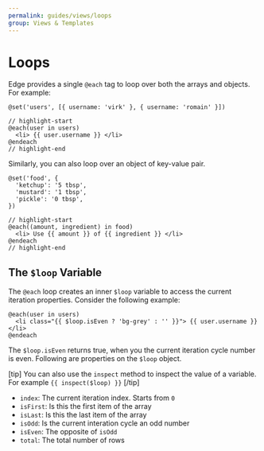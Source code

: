 ```yaml
---
permalink: guides/views/loops
group: Views & Templates
---
```


# Loops
Edge provides a single `@each` tag to loop over both the arrays and objects. For example:

```edge{}{Arrays}
@set('users', [{ username: 'virk' }, { username: 'romain' }])

// highlight-start
@each(user in users)
  <li> {{ user.username }} </li>
@endeach
// highlight-end
```

Similarly, you can also loop over an object of key-value pair.

```edge{}{Objects}
@set('food', {
  'ketchup': '5 tbsp',
  'mustard': '1 tbsp',
  'pickle': '0 tbsp',
})

// highlight-start
@each((amount, ingredient) in food)
  <li> Use {{ amount }} of {{ ingredient }} </li>
@endeach
// highlight-end
```

## The `$loop` Variable
The `@each` loop creates an inner `$loop` variable to access the current iteration properties. Consider the following example:

```edge
@each(user in users)
  <li class="{{ $loop.isEven ? 'bg-grey' : '' }}"> {{ user.username }} </li>
@endeach
```

The `$loop.isEven` returns true, when you the current iteration cycle number is even. Following are properties on the `$loop` object.

[tip]
You can also use the `inspect` method to inspect the value of a variable. For example `{{ inspect($loop) }}`
[/tip]

- `index`: The current iteration index. Starts from `0`
- `isFirst`: Is this the first item of the array
- `isLast`: Is this the last item of the array
- `isOdd`: Is the current interation cycle an odd number
- `isEven`: The opposite of `isOdd`
- `total`: The total number of rows

